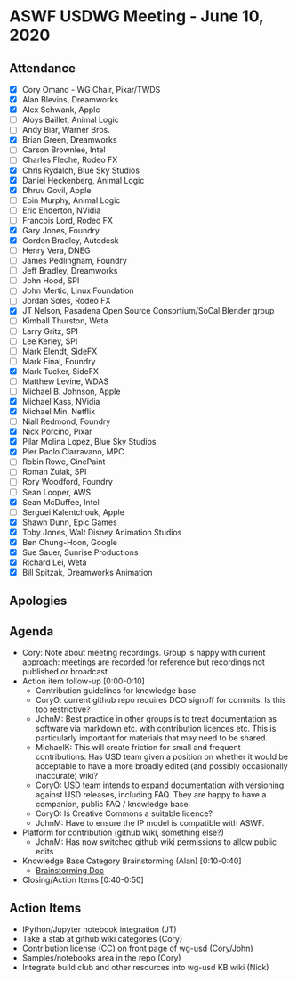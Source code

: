 # ASWF USDWG Meeting - June 10, 2020

## Attendance

* [x] Cory Omand - WG Chair, Pixar/TWDS
* [x] Alan Blevins, Dreamworks
* [x] Alex Schwank, Apple
* [ ] Aloys Baillet, Animal Logic
* [ ] Andy Biar,  Warner Bros.
* [x] Brian Green, Dreamworks
* [ ] Carson Brownlee, Intel
* [ ] Charles Fleche, Rodeo FX
* [x] Chris Rydalch, Blue Sky Studios
* [x] Daniel Heckenberg, Animal Logic
* [X] Dhruv Govil, Apple
* [ ] Eoin Murphy, Animal Logic
* [ ] Eric Enderton, NVidia
* [ ] Francois Lord, Rodeo FX
* [x] Gary Jones, Foundry
* [x] Gordon Bradley, Autodesk
* [ ] Henry Vera, DNEG
* [ ] James Pedlingham, Foundry
* [ ] Jeff Bradley, Dreamworks
* [ ] John Hood, SPI
* [ ] John Mertic, Linux Foundation
* [ ] Jordan Soles, Rodeo FX
* [x] JT Nelson, Pasadena Open Source Consortium/SoCal Blender group
* [ ] Kimball Thurston, Weta
* [ ] Larry Gritz, SPI
* [ ] Lee Kerley, SPI
* [ ] Mark Elendt, SideFX
* [ ] Mark Final, Foundry
* [x] Mark Tucker, SideFX
* [ ] Matthew Levine, WDAS
* [ ] Michael B. Johnson, Apple
* [x] Michael Kass, NVidia
* [x] Michael Min, Netflix
* [ ] Niall Redmond, Foundry
* [x] Nick Porcino, Pixar
* [x] Pilar Molina Lopez, Blue Sky Studios
* [x] Pier Paolo Ciarravano, MPC
* [ ] Robin Rowe, CinePaint
* [ ] Roman Zulak, SPI
* [ ] Rory Woodford, Foundry
* [ ] Sean Looper, AWS
* [X] Sean McDuffee, Intel
* [ ] Serguei Kalentchouk, Apple
* [x] Shawn Dunn, Epic Games
* [x] Toby Jones, Walt Disney Animation Studios
* [x] Ben Chung-Hoon, Google
* [x] Sue Sauer, Sunrise Productions
* [x] Richard Lei, Weta
* [x] Bill Spitzak, Dreamworks Animation

## Apologies

## Agenda

* Cory: Note about meeting recordings.  Group is happy with current approach: meetings are recorded for reference but recordings not published or broadcast.
* Action item follow-up [0:00-0:10]
  * Contribution guidelines for knowledge base
  * CoryO: current github repo requires DCO signoff for commits.  Is this too restrictive?
  * JohnM: Best practice in other groups is to treat documentation as software via markdown etc.  with contribution licences etc.  This is particularly important for materials that may need to be shared.
  * MichaelK: This will create friction for small and frequent contributions.  Has USD team given a position on whether it would be acceptable to have a more broadly edited (and possibly occasionally inaccurate) wiki?  
  * CoryO: USD team intends to expand documentation with versioning against USD releases, including FAQ. They are happy to have a companion, public FAQ / knowledge base.
  * CoryO: Is Creative Commons a suitable licence?  
  * JohnM: Have to ensure the IP model is compatible with ASWF. 
* Platform for contribution (github wiki, something else?)
  * JohnM: Has now switched github wiki permissions to allow public edits
* Knowledge Base Category Brainstorming (Alan) [0:10-0:40]
  * [Brainstorming Doc](https://docs.google.com/document/d/1fm9tLneBMgsg8OdGqkLJrHOYAa1KBJXO-KODfPoQ8nA/edit?usp=sharing)
* Closing/Action Items [0:40-0:50]

## Action Items
  * IPython/Jupyter notebook integration (JT)
  * Take a stab at github wiki categories (Cory)
  * Contribution license (CC) on front page of wg-usd (Cory/John)
  * Samples/notebooks area in the repo (Cory)
  * Integrate build club and other resources into wg-usd KB wiki (Nick)

